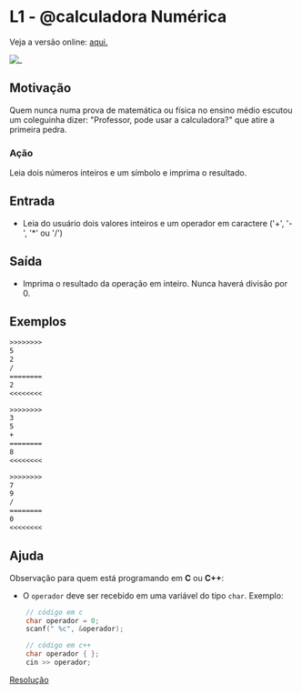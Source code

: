 # L1 - @calculadora Numérica

Veja a versão online: [aqui.](https://github.com/qxcodefup/arcade/blob/master/base/calculadora/Readme.md)

![_](https://raw.githubusercontent.com/qxcodefup/arcade/master/base/calculadora/cover.jpg)

## Motivação

Quem nunca numa prova de matemática ou física no ensino médio escutou um coleguinha dizer: "Professor, pode usar a calculadora?" que atire a primeira pedra.

### Ação

Leia dois números inteiros e um símbolo e imprima o resultado.

## Entrada

* Leia do usuário dois valores inteiros e um operador em caractere ('+', '-', '\*' ou '/')

## Saída

* Imprima o resultado da operação em inteiro. Nunca haverá divisão por 0.

## Exemplos

``` txt
>>>>>>>>
5
2
/
========
2
<<<<<<<<

>>>>>>>>
3
5
+
========
8
<<<<<<<<

>>>>>>>>
7
9
/
========
0
<<<<<<<<
```

## Ajuda

Observação para quem está programando em **C** ou **C++**:

* O `operador` deve ser recebido em uma variável do tipo `char`. Exemplo:
  
```c
    // código em c
    char operador = 0;
    scanf(" %c", &operador);
```

```cpp
    // código em c++
    char operador { };
    cin >> operador;
```

[Resolução](https://www.youtube.com/watch?v=W5JJ_NccMkM)
